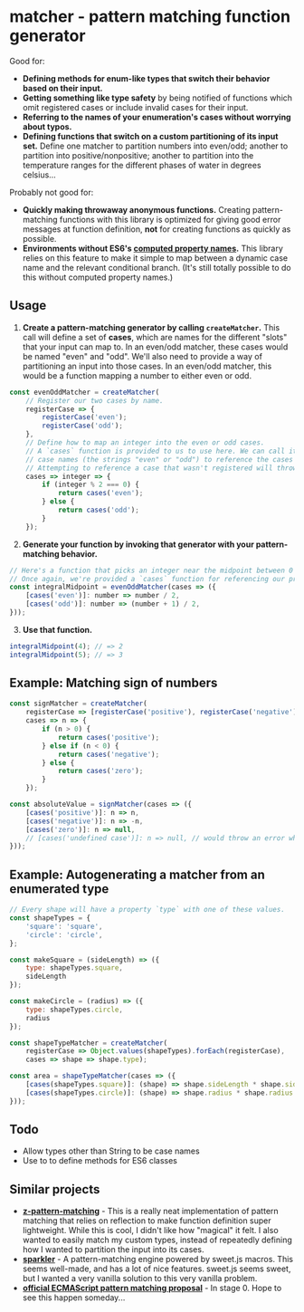 # matcher - pattern matching function generator

Good for:
- **Defining methods for enum-like types that switch their behavior based on their 
input.**
- **Getting something like type safety** by being notified of functions which
omit registered cases or include invalid cases for their input.
- **Referring to the names of your enumeration's cases without worrying about typos.**
- **Defining functions that switch on a custom partitioning of its input set.**
Define one matcher to partition numbers into even/odd; another to partition
into positive/nonpositive; another to partition into the temperature ranges
for the different phases of water in degrees celsius...

Probably not good for:
- **Quickly making throwaway anonymous functions.** Creating pattern-matching functions
with this library is optimized for giving good error messages at function definition, __not__
for creating functions as quickly as possible.
- **Environments without ES6's [computed property names](https://developer.mozilla.org/en-US/docs/Web/JavaScript/Reference/Operators/Object_initializer#Computed_property_names).**
This library relies on this feature to make it simple to map between a dynamic case name
and the relevant conditional branch. (It's still totally possible to do this without computed 
property names.)


## Usage

1. **Create a pattern-matching generator by calling `createMatcher`.** This call will define a set of __cases__, which are names for the different "slots" that your input can map to. In an even/odd matcher, these cases would be named "even" and "odd". We'll also need to provide a way of partitioning an input into those cases. In an even/odd matcher, this would be a function mapping a number to either even or odd.

```javascript
const evenOddMatcher = createMatcher(
	// Register our two cases by name.
	registerCase => {
		registerCase('even');
		registerCase('odd');
	},
	// Define how to map an integer into the even or odd cases.
	// A `cases` function is provided to us to use here. We can call it with our
	// case names (the strings "even" or "odd") to reference the cases we just defined.
	// Attempting to reference a case that wasn't registered will throw an error.
	cases => integer => {
		if (integer % 2 === 0) {
			return cases('even');
		} else {
			return cases('odd');
		}
	});
```
	
2. **Generate your function by invoking that generator with your pattern-matching behavior.**

```javascript
// Here's a function that picks an integer near the midpoint between 0 and some endpoint.
// Once again, we're provided a `cases` function for referencing our previously-defined cases by name.
const integralMidpoint = evenOddMatcher(cases => ({
	[cases('even')]: number => number / 2,
	[cases('odd')]: number => (number + 1) / 2,
}));
```

3. **Use that function.**

```javascript
integralMidpoint(4); // => 2
integralMidpoint(5); // => 3
```

## Example: Matching sign of numbers

```javascript
const signMatcher = createMatcher(
	registerCase => [registerCase('positive'), registerCase('negative'), registerCase('zero')],
	cases => n => {
		if (n > 0) {
			return cases('positive');
		} else if (n < 0) {
			return cases('negative');
		} else {
			return cases('zero');
		}
	});

const absoluteValue = signMatcher(cases => ({
	[cases('positive')]: n => n,
	[cases('negative')]: n => -n,
	[cases('zero')]: n => null,
	// [cases('undefined case')]: n => null, // would throw an error when absoluteValue is created
}));
```

## Example: Autogenerating a matcher from an enumerated type

```javascript
// Every shape will have a property `type` with one of these values.
const shapeTypes = {
	'square': 'square',
	'circle': 'circle',
};

const makeSquare = (sideLength) => ({
	type: shapeTypes.square,
	sideLength
});

const makeCircle = (radius) => ({
	type: shapeTypes.circle,
	radius
});

const shapeTypeMatcher = createMatcher(
	registerCase => Object.values(shapeTypes).forEach(registerCase),
	cases => shape => shape.type);

const area = shapeTypeMatcher(cases => ({
	[cases(shapeTypes.square)]: (shape) => shape.sideLength * shape.sideLength,
	[cases(shapeTypes.circle)]: (shape) => shape.radius * shape.radius * Math.PI,
}));
```
		
## Todo
- Allow types other than String to be case names
- Use to to define methods for ES6 classes

## Similar projects
- [**z-pattern-matching**](https://github.com/z-pattern-matching/z) - This is a
really neat implementation of pattern matching that relies on reflection to make
function definition super lightweight. While this is cool, I didn't like how
"magical" it felt. I also wanted to easily match my custom types, instead of
repeatedly defining how I wanted to partition the input into its cases.
- [**sparkler**](https://github.com/natefaubion/sparkler) - A pattern-matching engine
powered by sweet.js macros. This seems well-made, and has a lot of nice features.
sweet.js seems sweet, but I wanted a very vanilla solution to this very vanilla problem.
- [**official ECMAScript pattern matching proposal**](https://github.com/tc39/proposal-pattern-matching) -
In stage 0. Hope to see this happen someday...

